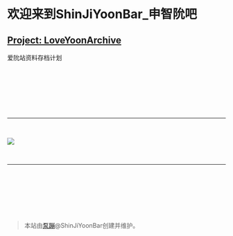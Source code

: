 # 欢迎来到ShinJiYoonBar_申智阭吧

## [Project: LoveYoonArchive](./ProjectLoveYoonArchive/)
爱阭站资料存档计划

<br><br><br><br><br><br>

---

<br>

![](https://shinjiyoonbar.github.io/Project-LoveYoonArchive/Twitter/2022/6/Images/twitter_220602_LetterOfWarToThePaste.jpg)

<br>

---

<br><br><br><br><br><br>

> 本站由[泵蹦](https://github.com/Deleeete)@ShinJiYoonBar创建并维护。
